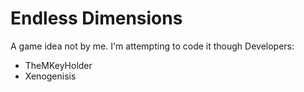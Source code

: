 # Endless Dimensions
A game idea not by me. I'm attempting to code it though
Developers:
- TheMKeyHolder
- Xenogenisis

